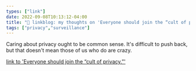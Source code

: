 ```yaml
---
types: ["link"]
date: 2022-09-08T10:13:12-04:00
title: "🔗 linkblog: my thoughts on 'Everyone should join the “cult of privacy.”'"
tags: ["privacy","surveillance"]
---
```

Caring about privacy ought to be common sense. It's difficult to push back, but that doesn't mean those of us who do are crazy.
 

[link to 'Everyone should join the “cult of privacy.”'](https://slate.com/technology/2022/09/fog-data-science-eff-cult-of-privacy.html?via=rss)
